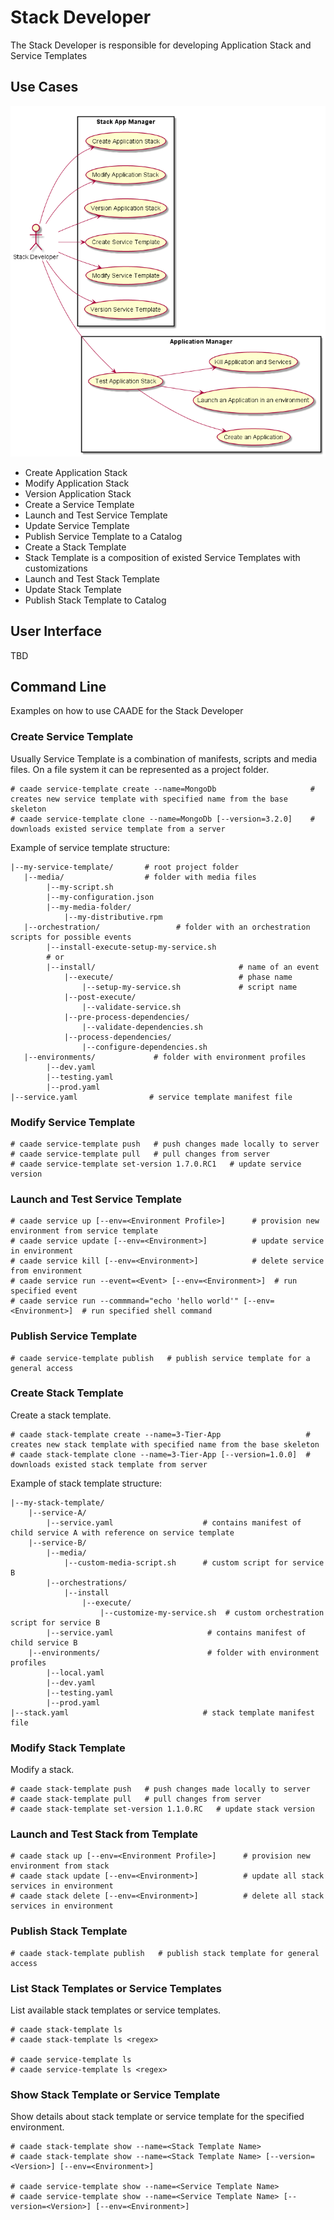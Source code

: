 # Stack Developer
The Stack Developer is responsible for developing Application Stack and Service Templates

## Use Cases
![Image](UseCases.png)
* Create Application Stack
* Modify Application Stack
* Version Application Stack
* Create a Service Template
* Launch and Test Service Template
* Update Service Template
* Publish Service Template to a Catalog
* Create a Stack Template
* Stack Template is a composition of existed Service Templates with customizations
* Launch and Test Stack Template
* Update Stack Template
* Publish Stack Template to Catalog

## User Interface
TBD

## Command Line
Examples on how to use CAADE for the Stack Developer

### Create Service Template

Usually Service Template is a combination of manifests, scripts and media files.
On a file system it can be represented as a project folder.

```
# caade service-template create --name=MongoDb                     # creates new service template with specified name from the base skeleton
# caade service-template clone --name=MongoDb [--version=3.2.0]    # downloads existed service template from a server
```

Example of service template structure:
```text
|--my-service-template/       # root project folder
   |--media/                  # folder with media files
        |--my-script.sh
        |--my-configuration.json
        |--my-media-folder/
            |--my-distributive.rpm
   |--orchestration/                 # folder with an orchestration scripts for possible events
        |--install-execute-setup-my-service.sh
        # or
        |--install/                                # name of an event
            |--execute/                            # phase name
                |--setup-my-service.sh             # script name
            |--post-execute/
                |--validate-service.sh
            |--pre-process-dependencies/
                |--validate-dependencies.sh
            |--process-dependencies/
                |--configure-dependencies.sh
   |--environments/             # folder with environment profiles
        |--dev.yaml
        |--testing.yaml
        |--prod.yaml
|--service.yaml                # service template manifest file
```

### Modify Service Template
```
# caade service-template push   # push changes made locally to server
# caade service-template pull   # pull changes from server
# caade service-template set-version 1.7.0.RC1   # update service version
```

### Launch and Test Service Template
```
# caade service up [--env=<Environment Profile>]      # provision new environment from service template
# caade service update [--env=<Environment>]          # update service in environment
# caade service kill [--env=<Environment>]            # delete service from environment
# caade service run --event=<Event> [--env=<Environment>]  # run specified event
# caade service run --commmand="echo 'hello world'" [--env=<Environment>]  # run specified shell command
```

### Publish Service Template
```
# caade service-template publish   # publish service template for a general access
```

### Create Stack Template
Create a stack template.
```
# caade stack-template create --name=3-Tier-App                   # creates new stack template with specified name from the base skeleton
# caade stack-template clone --name=3-Tier-App [--version=1.0.0]  # downloads existed stack template from server
```

Example of stack template structure:
```text
|--my-stack-template/
    |--service-A/
        |--service.yaml                    # contains manifest of child service A with reference on service template
    |--service-B/
        |--media/
            |--custom-media-script.sh      # custom script for service B
        |--orchestrations/
            |--install
                |--execute/
                    |--customize-my-service.sh  # custom orchestration script for service B
        |--service.yaml                     # contains manifest of child service B
    |--environments/                        # folder with environment profiles
        |--local.yaml
        |--dev.yaml
        |--testing.yaml
        |--prod.yaml
|--stack.yaml                              # stack template manifest file
```

### Modify Stack Template
Modify a stack.
```
# caade stack-template push   # push changes made locally to server
# caade stack-template pull   # pull changes from server
# caade stack-template set-version 1.1.0.RC   # update stack version
```

### Launch and Test Stack from Template
```
# caade stack up [--env=<Environment Profile>]      # provision new environment from stack
# caade stack update [--env=<Environment>]          # update all stack services in environment
# caade stack delete [--env=<Environment>]          # delete all stack services in environment
```

### Publish Stack Template
```
# caade stack-template publish   # publish stack template for general access
```

### List Stack Templates or Service Templates
List available stack templates or service templates.
```
# caade stack-template ls
# caade stack-template ls <regex>

# caade service-template ls
# caade service-template ls <regex>
```

### Show Stack Template or Service Template
Show details about stack template or service template for the specified environment.
```
# caade stack-template show --name=<Stack Template Name>
# caade stack-template show --name=<Stack Template Name> [--version=<Version>] [--env=<Environment>]

# caade service-template show --name=<Service Template Name>
# caade service-template show --name=<Service Template Name> [--version=<Version>] [--env=<Environment>]
```
